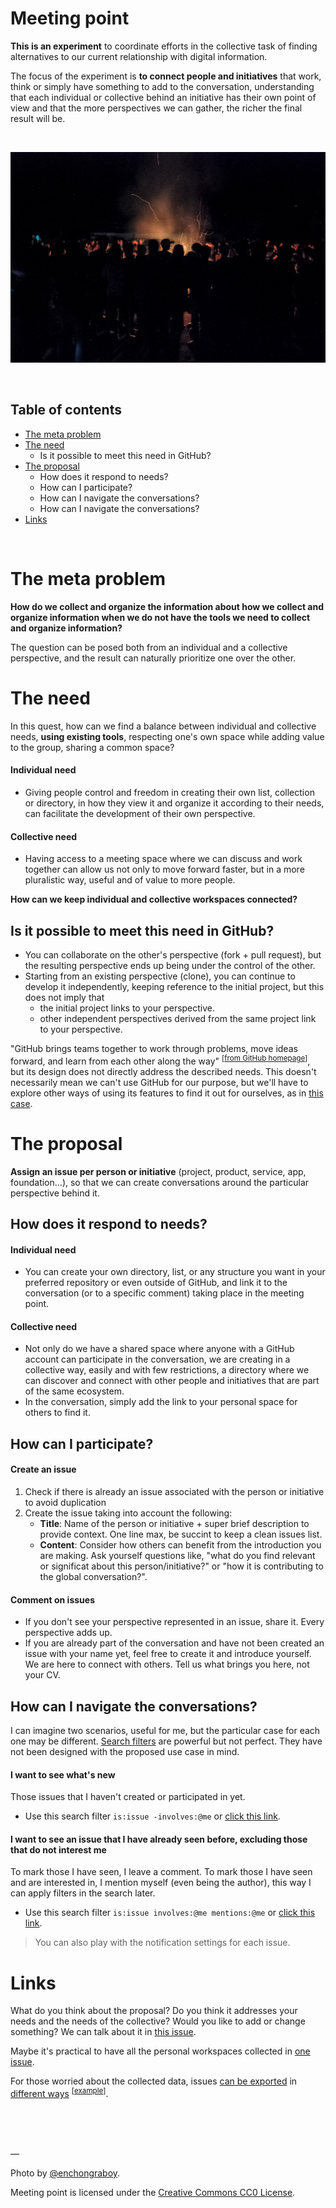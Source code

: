# Meeting point

**This is an experiment** to coordinate efforts in the collective task of finding alternatives to our current relationship with digital information.

The focus of the experiment is **to connect people and initiatives** that work, think or simply have something to add to the conversation, understanding that each individual or collective behind an initiative has their own point of view and that the more perspectives we can gather, the richer the final result will be.

<br>

![campfire](campfire.jpeg)

<br>

## Table of contents
- [The meta problem](#The-meta-problem)
- [The need](#The-need)
    - Is it possible to meet this need in GitHub?
- [The proposal](#The-proposal)
    - How does it respond to needs?
    - How can I participate?
    - How can I navigate the conversations?
    - How can I navigate the conversations?
- [Links](#Links)

<br>

# The meta problem

**How do we collect and organize the information about how we collect and organize information when we do not have the tools we need to collect and organize information?**

The question can be posed both from an individual and a collective perspective, and the result can naturally prioritize one over the other.

# The need

In this quest, how can we find a balance between individual and collective needs, **using existing tools**, respecting one's own space while adding value to the group, sharing a common space?

#### Individual need

- Giving people control and freedom in creating their own list, collection or directory, in how they view it and organize it according to their needs, can facilitate the development of their own perspective.

#### Collective need

- Having access to a meeting space where we can discuss and work together can allow us not only to move forward faster, but in a more pluralistic way, useful and of value to more people.

**How can we keep individual and collective workspaces connected?**

## Is it possible to meet this need in GitHub?

- You can collaborate on the other's perspective (fork + pull request), but the resulting perspective ends up being under the control of the other. 
- Starting from an existing perspective (clone), you can continue to develop it independently, keeping reference to the initial project, but this does not imply that
    - the initial project links to your perspective.
    - other independent perspectives derived from the same project link to your perspective.

"GitHub brings teams together to work through problems, move ideas forward, and learn from each other along the way" <sup>[[from GitHub homepage](https://github.com/)]</sup>, but its design does not directly address the described needs. This doesn't necessarily mean we can't use GitHub for our purpose, but we'll have to explore other ways of using its features to find it out for ourselves, as in [this case](https://github.com/sindresorhus/awesome).

# The proposal

**Assign an issue per person or initiative** (project, product, service, app, foundation...), so that we can create conversations around the particular perspective behind it. 

## How does it respond to needs?

#### Individual need

- You can create your own directory, list, or any structure you want in your preferred repository or even outside of GitHub, and link it to the conversation (or to a specific comment) taking place in the meeting point.

#### Collective need

- Not only do we have a shared space where anyone with a GitHub account can participate in the conversation, we are creating in a collective way, easily and with few restrictions, a directory where we can discover and connect with other people and initiatives that are part of the same ecosystem. 
- In the conversation, simply add the link to your personal space for others to find it. 

## How can I participate?

#### Create an issue

1. Check if there is already an issue associated with the person or initiative to avoid duplication
2. Create the issue taking into account the following:
    - **Title**: Name of the person or initiative + super brief description to provide context. One line max, be succint to keep a clean issues list.
    - **Content**: Consider how others can benefit from the introduction you are making. Ask yourself questions like, "what do you find relevant or significat about this person/initiative?" or "how it is contributing to the global conversation?".

#### Comment on issues
  
- If you don't see your perspective represented in an issue, share it. Every perspective adds up.
- If you are already part of the conversation and have not been created an issue with your name yet, feel free to create it and introduce yourself. We are here to connect with others. Tell us what brings you here, not your CV.

## How can I navigate the conversations?

I can imagine two scenarios, useful for me, but the particular case for each one may be different. [Search filters](https://help.github.com/en/github/searching-for-information-on-github/searching-issues-and-pull-requests) are powerful but not perfect. They have not been designed with the proposed use case in mind.

#### I want to see what's new

Those issues that I haven't created or participated in yet.

- Use this search filter `is:issue -involves:@me` or [click this link](https://github.com/vewpoint/meeting-point/issues?q=is%3Aissue+-involves%3A%40me).

#### I want to see an issue that I have already seen before, excluding those that do not interest me

To mark those I have seen, I leave a comment. To mark those I have seen and are interested in, I mention myself (even being the author), this way I can apply filters in the search later.

- Use this search filter `is:issue involves:@me mentions:@me` or [click this link](https://github.com/vewpoint/meeting-point/issues?q=is%3Aissue+involves%3A%40me+mentions%3A%40me).

> You can also play with the notification settings for each issue.

# Links

What do you think about the proposal? Do you think it addresses your needs and the needs of the collective? Would you like to add or change something? We can talk about it in [this issue](https://github.com/vewpoint/meeting-point/issues/1).

Maybe it's practical to have all the personal workspaces collected in [one issue](https://github.com/vewpoint/meeting-point/issues/2).

For those worried about the collected data, issues [can be exported](https://stackoverflow.com/questions/41369365/how-can-i-export-github-issues-to-excel) in [different ways](https://developer.github.com/v3/issues/) <sup>[[example](https://api.github.com/repos/vewpoint/meeting-point/issues?page=1&per_page=100)]</sup>.

<br><br><br>

—

Photo by [@enchongraboy](https://unsplash.com/photos/UN_KkSy7JYo).

Meeting point is licensed under the [Creative Commons CC0 License](https://creativecommons.org/publicdomain/zero/1.0/).